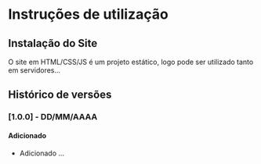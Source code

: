 # Instruções de utilização

## Instalação do Site

O site em HTML/CSS/JS é um projeto estático, logo pode ser utilizado tanto em servidores...

## Histórico de versões

### [1.0.0] - DD/MM/AAAA
#### Adicionado
- Adicionado ...